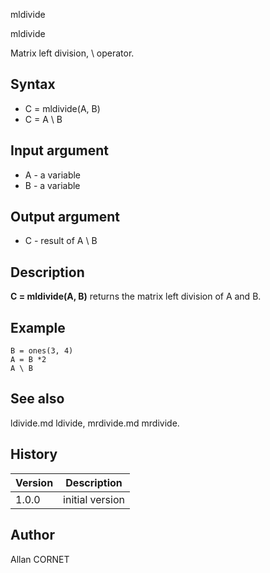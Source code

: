 



mldivide


mldivide

Matrix left division, \ operator.

## Syntax

- C = mldivide(A, B)
- C = A \ B

## Input argument

 - A - a variable
 - B - a variable

## Output argument

 - C - result of A \ B

## Description


  <p><b>C = mldivide(A, B)</b> returns the matrix left division of A and B.</p>


## Example

```Nelson
B = ones(3, 4)
A = B *2
A \ B
```

## See also

ldivide.md ldivide, mrdivide.md mrdivide.
## History

|Version|Description|
|------|------|
|1.0.0|initial version|


## Author

Allan CORNET



